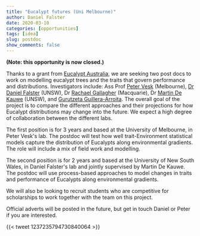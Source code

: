 ```yaml
---
title: "Eucalypt futures (Uni Melbourne)"
author: Daniel Falster
date: 2020-03-10
categories: [opportunities]
tags: [idea]
slug: postdoc
show_comments: false
---
```


**(Note: this opportunity is now closed.)**

Thanks to a grant from [Eucalypt Australia](https://www.eucalyptaustralia.org.au), we are seeking two post docs to work on modelling eucalypt trees and the traits that govern performance and distributions. Investigators include:  Ass Prof [Peter Vesk](https://petervesk.wordpress.com) (Melbourne), [Dr Daniel Falster](http://danielfalster.com) (UNSW), Dr [Rachael Gallagher](https://researchers.mq.edu.au/en/persons/rachael-gallagher) (Macquarie), Dr [Martin De Kauwe](https://mdekauwe.github.io) (UNSW), and [Gurutzeta Guillera-Arroita](https://gguilleraresearch.wordpress.com). The overall goal of the project is to compare the different approaches and their projections for how Eucalypt distributions may change into the future. We expect a high degree of collaboration between the different labs.

The first position is for 3 years and based at the University of Melbourne, in Peter Vesk's lab. The postdoc will test how well  trait-Environment statistical models capture the distribution of Eucalypts along environmental gradients. The role will include a mix of field work and modelling. 

The second position is for 2 years and based at the University of New South Wales, in Daniel Falster's lab and jointly supervised by Martin De Kauwe. The postdoc will use process-based approaches to model changes in traits and performance of Eucalypts along environmental gradients.


We will also be looking to recruit students who are competitive for scholarships to work together with the team on this project.

Official adverts will be posted in the future, but get in touch Daniel or Peter if you are interested.

{{< tweet 1237235794730840064 >}}

